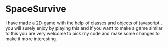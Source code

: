 # SpaceSurvive
I have made a 2D-game with the help of classes and objects of javascript , you will surely enjoy by playing this and if you want to make a game similar to this you are very welcome to pick my code and make some changes to make it more interesting.
